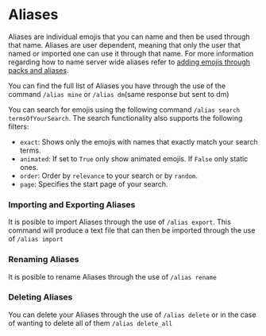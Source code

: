 # Aliases

Aliases are individual emojis that you can name and then be used through that name.
Aliases are user dependent, meaning that only the user that named or imported one can use it through that name. 
For more information regarding how to name server wide aliases refer to [adding emojis through packs and aliases](../guild/Through_packs_and_aliases.md).

You can find the full list of Aliases you have through the use of the command `/alias mine` or `/alias dm`(same response but sent to dm)

You can search for emojis using the following command `/alias search termsOfYourSearch`. 
The search functionality also supports the following filters:
- `exact`: Shows only the emojis with names that exactly match your search terms.
- `animated`: If set to `True` only show animated emojis. If `False` only static ones.
- `order`: Order by `relevance` to your search or by `random`.
- `page`: Specifies the start page of your search.

### Importing and Exporting Aliases

It is posible to import Aliases through the use of `/alias export`.
This command will produce a text file that can then be imported through the use of `/alias import`

### Renaming Aliases

It is posible to rename Aliases through the use of `/alias rename`

### Deleting Aliases

You can delete your Aliases through the use of `/alias delete` or in the case of wanting to delete all of them `/alias delete_all`